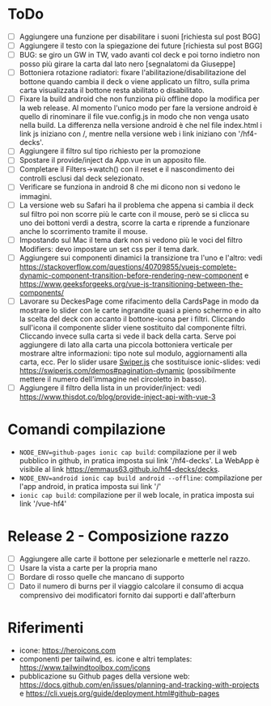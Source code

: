 # ToDo
* [ ] Aggiungere una funzione per disabilitare i suoni [richiesta sul post BGG]
* [ ] Aggiungere il testo con la spiegazione dei future [richiesta sul post BGG]
* [ ] BUG: se giro un GW in TW, vado avanti col deck e poi torno indietro non posso più girare la carta dal lato nero [segnalatomi da Giuseppe]
* [ ] Bottoniera rotazione radiatori: fixare l'abilitazione/disabilitazione del bottone quando cambia il deck o viene applicato un filtro, sulla prima carta visualizzata il bottone resta abilitato o disabilitato.
* [ ] Fixare la build android che non funziona più offline dopo la modifica per la web release. Al momento l'unico modo per fare la versione android è quello di rinominare il file vue.config.js in modo che non venga usato nella build. La differenza nella versione android è che nel file index.html i link js iniziano con /, mentre nella versione web i link iniziano con '/hf4-decks'.
* [ ] Aggiungere il filtro sul tipo richiesto per la promozione
* [ ] Spostare il provide/inject da App.vue in un apposito file.
* [ ] Completare il Filters->watch() con il reset e il nascondimento dei controlli esclusi dal deck selezionato.
* [ ] Verificare se funziona in android 8 che mi dicono non si vedono le immagini.
* [ ] La versione web su Safari ha il problema che appena si cambia il deck sul filtro poi non scorre più le carte con il mouse, però se si clicca su uno dei bottoni verdi a destra, scorre la carta e riprende a funzionare anche lo scorrimento tramite il mouse.
* [ ] Impostando sul Mac il tema dark non si vedono più le voci del filtro Modifiers: devo impostare un set css per il tema dark.
* [ ] Aggiungere sui componenti dinamici la transizione tra l'uno e l'altro: vedi https://stackoverflow.com/questions/40709855/vuejs-complete-dynamic-component-transition-before-rendering-new-component e https://www.geeksforgeeks.org/vue-js-transitioning-between-the-components/
* [ ] Lavorare su DeckesPage come rifacimento della CardsPage in modo da mostrare lo slider con le carte ingrandite quasi a pieno schermo e in alto la scelta del deck con accanto il bottone-icona per i filtri. Cliccando sull'icona il componente slider viene sostituito dal componente filtri. Cliccando invece sulla carta si vede il back della carta. Serve poi aggiungere di lato alla carta una piccola bottoniera verticale per mostrare altre informazioni: tipo note sul modulo, aggiornamenti alla carta, ecc. Per lo slider usare [Swiper.js](https://ionicframework.com/docs/vue/slides) che sostituisce ionic-slides: vedi https://swiperjs.com/demos#pagination-dynamic (possibilmente mettere il numero dell'immagine nel circoletto in basso).
* [ ] Aggiungere il filtro della lista in un provider/inject: vedi https://www.thisdot.co/blog/provide-inject-api-with-vue-3

# Comandi compilazione
* `NODE_ENV=github-pages ionic cap build`: compilazione per il web pubblico in github, in pratica imposta sui link '/hf4-decks'. La WebApp è visibile al link https://emmaus63.github.io/hf4-decks/decks.
* `NODE_ENV=android ionic cap build android --offline`: compilazione per l'app android, in pratica imposta sui link '/'
* `ionic cap build`: compilazione per il web locale, in pratica imposta sui link '/vue-hf4'

# Release 2 - Composizione razzo
* [ ] Aggiungere alle carte il bottone per selezionarle e metterle nel razzo.
* [ ] Usare la vista a carte per la propria mano
* [ ] Bordare di rosso quelle che mancano di supporto
* [ ] Dato il numero di burns per il viaggio calcolare il consumo di acqua comprensivo dei modificatori fornito dai supporti e dall'afterburn

# Riferimenti
* icone: https://heroicons.com
* componenti per tailwind, es. icone e altri templates: https://www.tailwindtoolbox.com/icons
* pubblicazione su Github pages della versione web: https://docs.github.com/en/issues/planning-and-tracking-with-projects e https://cli.vuejs.org/guide/deployment.html#github-pages